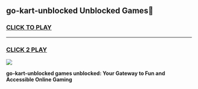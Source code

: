 
## go-kart-unblocked Unblocked Games👋
<h3>
<a href="https://news.freeplayer.one?title=go-kart-unblocked&ref=16F">CLICK TO PLAY</a></h3>
<hr>

<h3>
<a href="https://news.freeplayer.one?title=go-kart-unblocked&ref=16F">CLICK 2 PLAY</a>
  
</h3>

<a href="https://news.freeplayer.one?title=go-kart-unblocked&ref=16F/"><img src="https://clearcache.store/games.png"></a>


**go-kart-unblocked games unblocked: Your Gateway to Fun and Accessible Online Gaming**
